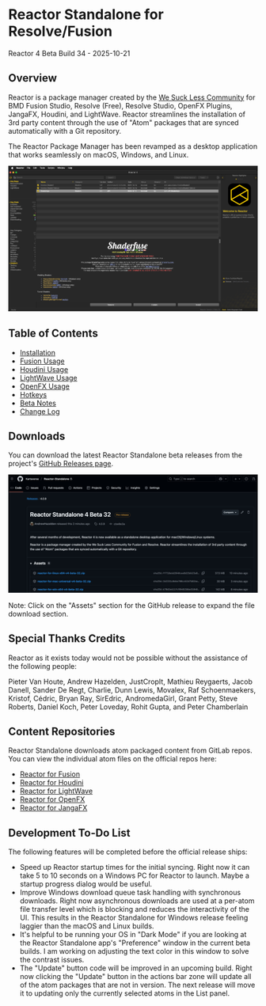 # Reactor Standalone for Resolve/Fusion

Reactor 4 Beta Build 34 - 2025-10-21  

## Overview

Reactor is a package manager created by the [We Suck Less Community](https://www.steakunderwater.com/wesuckless/viewforum.php?f=32) for BMD Fusion Studio, Resolve (Free), Resolve Studio, OpenFX Plugins, JangaFX, Houdini, and LightWave. Reactor streamlines the installation of 3rd party content through the use of "Atom" packages that are synced automatically with a Git repository.

The Reactor Package Manager has been revamped as a desktop application that works seamlessly on macOS, Windows, and Linux.

![Reactor UI Screenshot](Images/Reactor_Standalone.png)

## Table of Contents

- [Installation](Install.md)
- [Fusion Usage](FusionUsage.md)
- [Houdini Usage](HoudiniUsage.md)
- [LightWave Usage](LightWaveUsage.md)
- [OpenFX Usage](OpenFXUsage.md)
- [Hotkeys](Hotkeys.md)
- [Beta Notes](BetaNotes.md)
- [Change Log](ChangeLog.md)

## Downloads

You can download the latest Reactor Standalone beta releases from the project's [GitHub Releases page](https://github.com/Kartaverse/Reactor-Standalone/releases).

![GitHub Releases](Images/GitHub-Releases.png)

Note: Click on the "Assets" section for the GitHub release to expand the file download section.

## Special Thanks Credits

Reactor as it exists today would not be possible without the assistance of the following people:

Pieter Van Houte, Andrew Hazelden, JustCropIt, Mathieu Reygaerts, Jacob Danell, Sander De Regt, Charlie, Dunn Lewis, Movalex, Raf Schoenmaekers, Kristof, Cédric, Bryan Ray, SirEdric, AndromedaGirl, Grant Petty, Steve Roberts, Daniel Koch, Peter Loveday, Rohit Gupta, and Peter Chamberlain

## Content Repositories

Reactor Standalone downloads atom packaged content from GitLab repos. You can view the individual atom files on the official repos here:

- [Reactor for Fusion](https://gitlab.com/WeSuckLess/Reactor)
- [Reactor for Houdini](https://gitlab.com/WeSuckLess/Reactor-for-Houdini)
- [Reactor for LightWave](https://gitlab.com/WeSuckLess/Reactor-for-LightWave)
- [Reactor for OpenFX](https://gitlab.com/WeSuckLess/Reactor-for-OpenFX)
- [Reactor for JangaFX](https://gitlab.com/WeSuckLess/Reactor-for-JangaFX)

## Development To-Do List

The following features will be completed before the official release ships:

- Speed up Reactor startup times for the initial syncing. Right now it can take 5 to 10 seconds on a Windows PC for Reactor to launch. Maybe a startup progress dialog would be useful.
- Improve Windows download queue task handling with synchronous downloads. Right now asynchronous downloads are used at a per-atom file transfer level which is blocking and reduces the interactivity of the UI. This results in the Reactor Standalone for Windows release feeling laggier than the macOS and Linux builds.
- It's helpful to be running your OS in "Dark Mode" if you are looking at the Reactor Standalone app's "Preference" window in the current beta builds. I am working on adjusting the text color in this window to solve the contrast issues.
- The "Update" button code will be improved in an upcoming build. Right now clicking the "Update" button in the actions bar zone will update all of the atom packages that are not in version. The next release will move it to updating only the currently selected atoms in the List panel.
